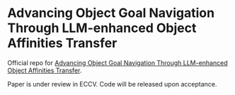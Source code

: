 # Advancing Object Goal Navigation Through LLM-enhanced Object Affinities Transfer
Official repo for [Advancing Object Goal Navigation Through LLM-enhanced Object Affinities Transfer](https://arxiv.org/abs/2403.09971).

Paper is under review in ECCV. Code will be released upon acceptance.
